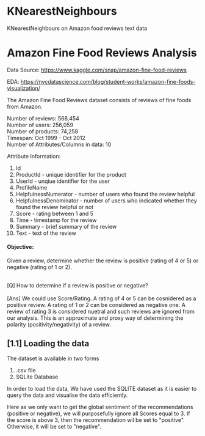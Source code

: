 # KNearestNeighbours
KNearestNeighbours on Amazon food reviews text data
# Amazon Fine Food Reviews Analysis


Data Source: https://www.kaggle.com/snap/amazon-fine-food-reviews <br>

EDA: https://nycdatascience.com/blog/student-works/amazon-fine-foods-visualization/


The Amazon Fine Food Reviews dataset consists of reviews of fine foods from Amazon.<br>

Number of reviews: 568,454<br>
Number of users: 256,059<br>
Number of products: 74,258<br>
Timespan: Oct 1999 - Oct 2012<br>
Number of Attributes/Columns in data: 10 

Attribute Information:

1. Id
2. ProductId - unique identifier for the product
3. UserId - unqiue identifier for the user
4. ProfileName
5. HelpfulnessNumerator - number of users who found the review helpful
6. HelpfulnessDenominator - number of users who indicated whether they found the review helpful or not
7. Score - rating between 1 and 5
8. Time - timestamp for the review
9. Summary - brief summary of the review
10. Text - text of the review


#### Objective:
Given a review, determine whether the review is positive (rating of 4 or 5) or negative (rating of 1 or 2).

<br>
[Q] How to determine if a review is positive or negative?<br>
<br> 
[Ans] We could use Score/Rating. A rating of 4 or 5 can be cosnidered as a positive review. A rating of 1 or 2 can be considered as negative one. A review of rating 3 is considered nuetral and such reviews are ignored from our analysis. This is an approximate and proxy way of determining the polarity (positivity/negativity) of a review.


## [1.1] Loading the data

The dataset is available in two forms
1. .csv file
2. SQLite Database

In order to load the data, We have used the SQLITE dataset as it is easier to query the data and visualise the data efficiently.
<br> 

Here as we only want to get the global sentiment of the recommendations (positive or negative), we will purposefully ignore all Scores equal to 3. If the score is above 3, then the recommendation wil be set to "positive". Otherwise, it will be set to "negative".

